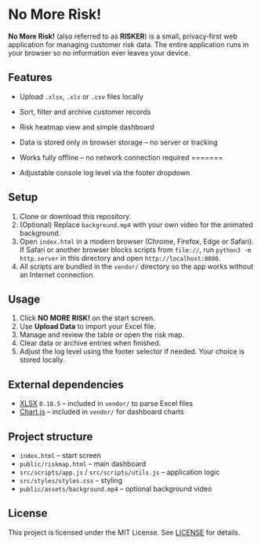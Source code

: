 # No More Risk!

**No More Risk!** (also referred to as **RISKER**) is a small, privacy‑first web application for managing customer risk data. The entire application runs in your browser so no information ever leaves your device.

## Features

- Upload `.xlsx`, `.xls` or `.csv` files locally
- Sort, filter and archive customer records
- Risk heatmap view and simple dashboard
- Data is stored only in browser storage – no server or tracking

- Works fully offline – no network connection required
=======
- Adjustable console log level via the footer dropdown


## Setup

1. Clone or download this repository.
2. (Optional) Replace `background.mp4` with your own video for the animated background.
3. Open `index.html` in a modern browser (Chrome, Firefox, Edge or Safari). If Safari or another browser blocks scripts from `file://`, run `python3 -m http.server` in this directory and open `http://localhost:8080`.
4. All scripts are bundled in the `vendor/` directory so the app works without an Internet connection.

## Usage

1. Click **NO MORE RISK!** on the start screen.
2. Use **Upload Data** to import your Excel file.
3. Manage and review the table or open the risk map.
4. Clear data or archive entries when finished.
5. Adjust the log level using the footer selector if needed. Your choice is stored locally.

## External dependencies

 - [XLSX](https://github.com/SheetJS/sheetjs) `0.18.5` – included in `vendor/` to parse Excel files
 - [Chart.js](https://www.chartjs.org/) – included in `vendor/` for dashboard charts

## Project structure

- `index.html` – start screen
- `public/riskmap.html` – main dashboard
- `src/scripts/app.js` / `src/scripts/utils.js` – application logic
- `src/styles/styles.css` – styling
- `public/assets/background.mp4` – optional background video

## License

This project is licensed under the MIT License. See [LICENSE](LICENSE) for details.

